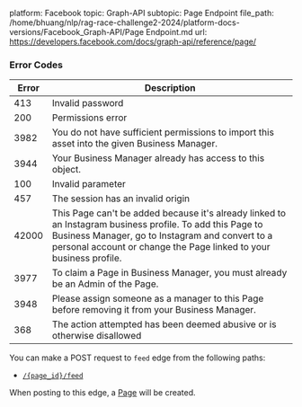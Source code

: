 platform: Facebook
topic: Graph-API
subtopic: Page Endpoint
file_path: /home/bhuang/nlp/rag-race-challenge2-2024/platform-docs-versions/Facebook_Graph-API/Page Endpoint.md
url: https://developers.facebook.com/docs/graph-api/reference/page/


### Error Codes

| Error | Description |
| --- | --- |
| 413 | Invalid password |
| 200 | Permissions error |
| 3982 | You do not have sufficient permissions to import this asset into the given Business Manager. |
| 3944 | Your Business Manager already has access to this object. |
| 100 | Invalid parameter |
| 457 | The session has an invalid origin |
| 42000 | This Page can't be added because it's already linked to an Instagram business profile. To add this Page to Business Manager, go to Instagram and convert to a personal account or change the Page linked to your business profile. |
| 3977 | To claim a Page in Business Manager, you must already be an Admin of the Page. |
| 3948 | Please assign someone as a manager to this Page before removing it from your Business Manager. |
| 368 | The action attempted has been deemed abusive or is otherwise disallowed |

You can make a POST request to `feed` edge from the following paths:

* [`/{page_id}/feed`](https://developers.facebook.com/docs/graph-api/reference/page/feed/)

When posting to this edge, a [Page](https://developers.facebook.com/docs/graph-api/reference/page/) will be created.